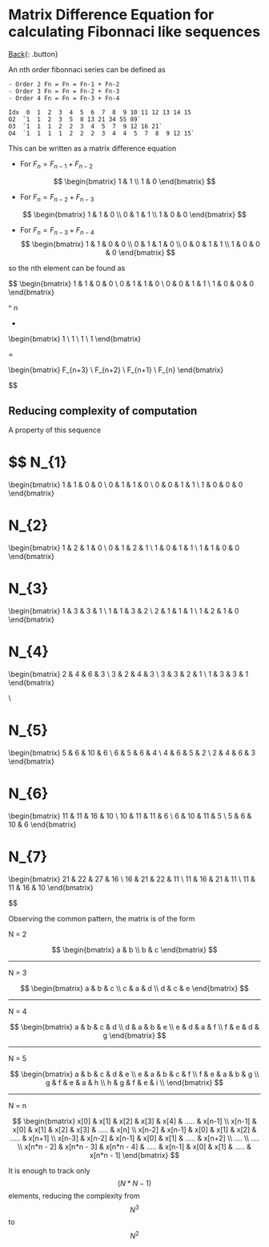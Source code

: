 # Matrix Difference Equation for calculating Fibonnaci like sequences

[Back](../../index.md){: .button}

An nth order fibonnaci series can be defined as

```
- Order 2 Fn = Fn = Fn-1 + Fn-2
- Order 3 Fn = Fn = Fn-2 + Fn-3
- Order 4 Fn = Fn = Fn-3 + Fn-4

Idx  0  1  2  3  4  5  6  7  8  9 10 11 12 13 14 15
O2  `1  1  2  3  5  8 13 21 34 55 89`
O3  `1  1  1  2  2  3  4  5  7  9 12 16 21`
O4  `1  1  1  1  2  2  2  3  4  4  5  7  8  9 12 15`
```

This can be written as a matrix difference equation

- For $F_{n} = F_{n-1} + F_{n-2}$

$$
  \begin{bmatrix}
  1 & 1 \\
  1 & 0
  \end{bmatrix}
$$

- For $F_{n} = F_{n-2} + F_{n-3}$

$$
  \begin{bmatrix}
  1 & 1 & 0 \\
  0 & 1 & 1 \\
  1 & 0 & 0
  \end{bmatrix}
$$

- For $F_{n} = F_{n-3} + F_{n-4}$
$$
  \begin{bmatrix}
  1 & 1 & 0 & 0 \\
  0 & 1 & 1 & 0 \\
  0 & 0 & 1 & 1 \\
  1 & 0 & 0 & 0
  \end{bmatrix}
$$

so the nth element can be found as

$$
  \begin{bmatrix}
  1 & 1 & 0 & 0 \\
  0 & 1 & 1 & 0 \\
  0 & 0 & 1 & 1 \\
  1 & 0 & 0 & 0
  \end{bmatrix}

  ^ n

  *

  \begin{bmatrix}
  1 \\
  1 \\
  1 \\
  1
  \end{bmatrix}

  =

  \begin{bmatrix}
  F_{n+3} \\
  F_{n+2} \\
  F_{n+1} \\
  F_{n}
  \end{bmatrix}

$$


## Reducing complexity of computation

A property of this sequence


$$
N_{1}
=
\begin{bmatrix}
1 & 1 & 0 & 0 \\
0 & 1 & 1 & 0 \\
0 & 0 & 1 & 1 \\
1 & 0 & 0 & 0
\end{bmatrix}

N_{2}
=
\begin{bmatrix}
1 & 2 & 1 & 0 \\
0 & 1 & 2 & 1 \\
1 & 0 & 1 & 1 \\
1 & 1 & 0 & 0
\end{bmatrix}

N_{3}
=
\begin{bmatrix}
1 & 3 & 3 & 1 \\
1 & 1 & 3 & 2 \\
2 & 1 & 1 & 1 \\
1 & 2 & 1 & 0
\end{bmatrix}

N_{4}
=
\begin{bmatrix}
2 & 4 & 6 & 3 \\
3 & 2 & 4 & 3 \\
3 & 3 & 2 & 1 \\
1 & 3 & 3 & 1
\end{bmatrix}

\\

N_{5}
=
\begin{bmatrix}
5 & 6 & 10 & 6 \\
6 & 5 & 6 & 4 \\
4 & 6 & 5 & 2 \\
2 & 4 & 6 & 3
\end{bmatrix}

N_{6}
=
\begin{bmatrix}
11 & 11 & 16 & 10 \\
10 & 11 & 11 & 6 \\
6 & 10 & 11 & 5 \\
5 & 6 & 10 & 6
\end{bmatrix}

N_{7}
=
\begin{bmatrix}
21 & 22 & 27 & 16 \\
16 & 21 & 22 & 11 \\
11 & 16 & 21 & 11 \\
11 & 11 & 16 & 10
\end{bmatrix}

$$

Observing the common pattern, the matrix is of the form

N = 2

$$
\begin{bmatrix}
a & b \\
b & c
\end{bmatrix}
$$

----------------

N = 3

$$
\begin{bmatrix}
a & b & c \\
c & a & d \\
d & c & e
\end{bmatrix}
$$

----------------

N = 4

$$
\begin{bmatrix}
a & b & c & d \\
d & a & b & e \\
e & d & a & f \\
f & e & d & g
\end{bmatrix}
$$

----------------

N = 5

$$
\begin{bmatrix}
a & b & c & d & e \\
e & a & b & c & f \\
f & e & a & b & g \\
g & f & e & a & h \\
h & g & f & e & i \\
\end{bmatrix}
$$

---------------------

N = n

$$
\begin{bmatrix}
x[0]   & x[1]   &  x[2]   & x[3] & x[4] & .....  &  x[n-1] \\
x[n-1] & x[0]   &  x[1]   & x[2] & x[3] & .....  &  x[n] \\
x[n-2] & x[n-1] & x[0]   & x[1] & x[2] & .....  &  x[n+1] \\
x[n-3] & x[n-2] & x[n-1] & x[0] & x[1] & .....  &   x[n+2] \\
.... \\
.... \\
x[n*n - 2] & x[n*n - 3] & x[n*n - 4] & ..... & x[n-1] & x[0] & x[1] & .....   &  x[n*n - 1]
\end{bmatrix}
$$

It is enough to track only $$ (N*N - 1) $$ elements, reducing the complexity from $$ N ^ 3 $$ to $$ N^2 $$


